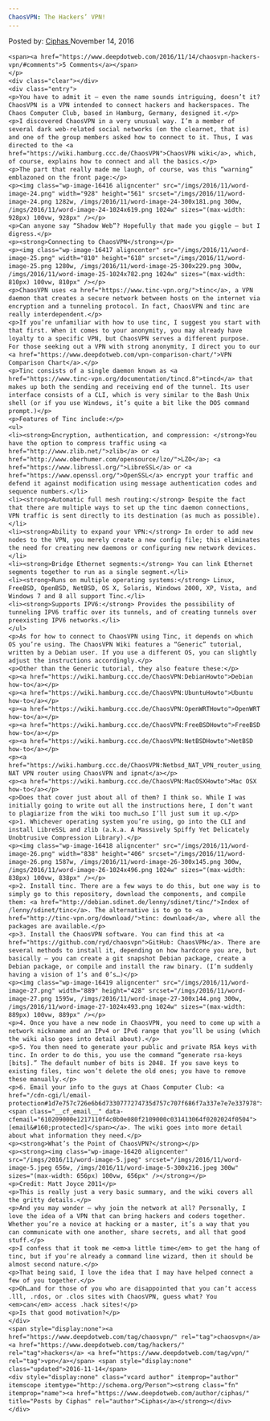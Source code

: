 ```yaml
---
ChaosVPN: The Hackers’ VPN!
---
```

<article class="post-listing post-16415 post type-post status-publish format-standard has-post-thumbnail hentry  tag-chaosvpn tag-hackers tag-vpn">
    <div class="post-inner">
        <span>Posted by: <a href="https://www.deepdotweb.com/author/ciphas/" title="">Ciphas </a></span>
    <span>November 14, 2016</span>
    
    <span><a href="https://www.deepdotweb.com/2016/11/14/chaosvpn-hackers-vpn/#comments">5 Comments</a></span>
    </p>
    <div class="clear"></div>
    <div class="entry">
    <p>You have to admit it – even the name sounds intriguing, doesn’t it? ChaosVPN is a VPN intended to connect hackers and hackerspaces. The Chaos Computer Club, based in Hamburg, Germany, designed it.</p>
    <p>I discovered ChaosVPN in a very unusual way. I’m a member of several dark web-related social networks (on the clearnet, that is) and one of the group members asked how to connect to it. Thus, I was directed to the <a href="https://wiki.hamburg.ccc.de/ChaosVPN">ChaosVPN wiki</a>, which, of course, explains how to connect and all the basics.</p>
    <p>The part that really made me laugh, of course, was this “warning” emblazoned on the front page:</p>
    <p><img class="wp-image-16416 aligncenter" src="/imgs/2016/11/word-image-24.png" width="928" height="561" srcset="/imgs/2016/11/word-image-24.png 1282w, /imgs/2016/11/word-image-24-300x181.png 300w, /imgs/2016/11/word-image-24-1024x619.png 1024w" sizes="(max-width: 928px) 100vw, 928px" /></p>
    <p>Can anyone say “Shadow Web”? Hopefully that made you giggle – but I digress.</p>
    <p><strong>Connecting to ChaosVPN</strong></p>
    <p><img class="wp-image-16417 aligncenter" src="/imgs/2016/11/word-image-25.png" width="810" height="618" srcset="/imgs/2016/11/word-image-25.png 1280w, /imgs/2016/11/word-image-25-300x229.png 300w, /imgs/2016/11/word-image-25-1024x782.png 1024w" sizes="(max-width: 810px) 100vw, 810px" /></p>
    <p>ChaosVPN uses <a href="https://www.tinc-vpn.org/">tinc</a>, a VPN daemon that creates a secure network between hosts on the internet via encryption and a tunneling protocol. In fact, ChaosVPN and tinc are really interdependent.</p>
    <p>If you’re unfamiliar with how to use tinc, I suggest you start with that first. When it comes to your anonymity, you may already have loyalty to a specific VPN, but ChaosVPN serves a different purpose. For those seeking out a VPN with strong anonymity, I direct you to our <a href="https://www.deepdotweb.com/vpn-comparison-chart/">VPN Comparison Chart</a>.</p>
    <p>Tinc consists of a single daemon known as <a href="https://www.tinc-vpn.org/documentation/tincd.8">tincd</a> that makes up both the sending and receiving end of the tunnel. Its user interface consists of a CLI, which is very similar to the Bash Unix shell (or if you use Windows, it’s quite a bit like the DOS command prompt.)</p>
    <p>Features of Tinc include:</p>
    <ul>
    <li><strong>Encryption, authentication, and compression: </strong>You have the option to compress traffic using <a href="http://www.zlib.net/">zlib</a> or <a href="http://www.oberhumer.com/opensource/lzo/">LZO</a>; <a href="https://www.libressl.org/">LibreSSL</a> or <a href="https://www.openssl.org/">OpenSSL</a> encrypt your traffic and defend it against modification using message authentication codes and sequence numbers.</li>
    <li><strong>Automatic full mesh routing:</strong> Despite the fact that there are multiple ways to set up the tinc daemon connections, VPN traffic is sent directly to its destination (as much as possible).</li>
    <li><strong>Ability to expand your VPN:</strong> In order to add new nodes to the VPN, you merely create a new config file; this eliminates the need for creating new daemons or configuring new network devices.</li>
    <li><strong>Bridge Ethernet segments:</strong> You can link Ethernet segments together to run as a single segment.</li>
    <li><strong>Runs on multiple operating systems:</strong> Linux, FreeBSD, OpenBSD, NetBSD, OS X, Solaris, Windows 2000, XP, Vista, and Windows 7 and 8 all support Tinc.</li>
    <li><strong>Supports IPV6:</strong> Provides the possibility of tunneling IPV6 traffic over its tunnels, and of creating tunnels over preexisting IPV6 networks.</li>
    </ul>
    <p>As for how to connect to ChaosVPN using Tinc, it depends on which OS you’re using. The ChaosVPN Wiki features a “Generic” tutorial, written by a Debian user. If you use a different OS, you can slightly adjust the instructions accordingly.</p>
    <p>Other than the Generic tutorial, they also feature these:</p>
    <p><a href="https://wiki.hamburg.ccc.de/ChaosVPN:DebianHowto">Debian how-to</a></p>
    <p><a href="https://wiki.hamburg.ccc.de/ChaosVPN:UbuntuHowto">Ubuntu how-to</a></p>
    <p><a href="https://wiki.hamburg.ccc.de/ChaosVPN:OpenWRTHowto">OpenWRT how-to</a></p>
    <p><a href="https://wiki.hamburg.ccc.de/ChaosVPN:FreeBSDHowto">FreeBSD how-to</a></p>
    <p><a href="https://wiki.hamburg.ccc.de/ChaosVPN:NetBSDHowto">NetBSD how-to</a></p>
    <p><a href="https://wiki.hamburg.ccc.de/ChaosVPN:Netbsd_NAT_VPN_router_using_chaosvpn_and_ipnat">NetBSD NAT VPN router using ChaosVPN and ipnat</a></p>
    <p><a href="https://wiki.hamburg.ccc.de/ChaosVPN:MacOSXHowto">Mac OSX how-to</a></p>
    <p>Does that cover just about all of them? I think so. While I was initially going to write out all the instructions here, I don’t want to plagiarize from the wiki too much…so I’ll just sum it up.</p>
    <p>1. Whichever operating system you’re using, go into the CLI and install LibreSSL and zlib (a.k.a. A Massively Spiffy Yet Delicately Unobtrusive Compression Library).</p>
    <p><img class="wp-image-16418 aligncenter" src="/imgs/2016/11/word-image-26.png" width="838" height="406" srcset="/imgs/2016/11/word-image-26.png 1587w, /imgs/2016/11/word-image-26-300x145.png 300w, /imgs/2016/11/word-image-26-1024x496.png 1024w" sizes="(max-width: 838px) 100vw, 838px" /></p>
    <p>2. Install tinc. There are a few ways to do this, but one way is to simply go to this repository, download the components, and compile them: <a href="http://debian.sdinet.de/lenny/sdinet/tinc/">Index of /lenny/sdinet/tinc</a>. The alternative is to go to <a href="http://tinc-vpn.org/download/">tinc: download</a>, where all the packages are available.</p>
    <p>3. Install the ChaosVPN software. You can find this at <a href="https://github.com/ryd/chaosvpn">GitHub: ChaosVPN</a>. There are several methods to install it, depending on how hardcore you are, but basically – you can create a git snapshot Debian package, create a Debian package, or compile and install the raw binary. (I’m suddenly having a vision of 1’s and 0’s…)</p>
    <p><img class="wp-image-16419 aligncenter" src="/imgs/2016/11/word-image-27.png" width="889" height="428" srcset="/imgs/2016/11/word-image-27.png 1595w, /imgs/2016/11/word-image-27-300x144.png 300w, /imgs/2016/11/word-image-27-1024x493.png 1024w" sizes="(max-width: 889px) 100vw, 889px" /></p>
    <p>4. Once you have a new node in ChaosVPN, you need to come up with a network nickname and an IPv4 or IPv6 range that you’ll be using (which the wiki also goes into detail about).</p>
    <p>5. You then need to generate your public and private RSA keys with tinc. In order to do this, you use the command “generate rsa-keys [bits].” The default number of bits is 2048. If you save keys to existing files, tinc won’t delete the old ones; you have to remove these manually.</p>
    <p>6. Email your info to the guys at Chaos Computer Club: <a href="/cdn-cgi/l/email-protection#1d7e757c726e6b6d7330777274735d757c707f686f7a337e7e7e337978"><span class="__cf_email__" data-cfemail="610209000e1217110f4c0b0e080f2109000c031413064f0202024f0504">[email&#160;protected]</span></a>. The wiki goes into more detail about what information they need.</p>
    <p><strong>What’s the Point of ChaosVPN?</strong></p>
    <p><strong><img class="wp-image-16420 aligncenter" src="/imgs/2016/11/word-image-5.jpeg" srcset="/imgs/2016/11/word-image-5.jpeg 656w, /imgs/2016/11/word-image-5-300x216.jpeg 300w" sizes="(max-width: 656px) 100vw, 656px" /></strong></p>
    <p>Credit: Matt Joyce 2011</p>
    <p>This is really just a very basic summary, and the wiki covers all the gritty details.</p>
    <p>And you may wonder – why join the network at all? Personally, I love the idea of a VPN that can bring hackers and coders together. Whether you’re a novice at hacking or a master, it’s a way that you can communicate with one another, share secrets, and all that good stuff.</p>
    <p>I confess that it took me <em>a little time</em> to get the hang of tinc, but if you’re already a command line wizard, then it should be almost second nature.</p>
    <p>That being said, I love the idea that I may have helped connect a few of you together.</p>
    <p>Oh…and for those of you who are disappointed that you can’t access .lll, .rdos, or .clos sites with ChaosVPN, guess what? You <em>can</em> access .hack sites!</p>
    <p>Is that good motivation?</p>
    </div>
    <span style="display:none"><a href="https://www.deepdotweb.com/tag/chaosvpn/" rel="tag">chaosvpn</a> <a href="https://www.deepdotweb.com/tag/hackers/" rel="tag">hackers</a> <a href="https://www.deepdotweb.com/tag/vpn/" rel="tag">vpn</a></span> <span style="display:none" class="updated">2016-11-14</span>
    <div style="display:none" class="vcard author" itemprop="author" itemscope itemtype="http://schema.org/Person"><strong class="fn" itemprop="name"><a href="https://www.deepdotweb.com/author/ciphas/" title="Posts by Ciphas" rel="author">Ciphas</a></strong></div>
    </div>
</article>

